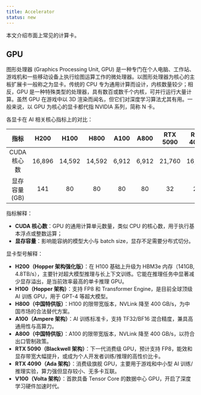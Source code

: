 ```yaml
---
title: Accelerator
status: new
---
```


本文介绍市面上常见的计算卡。

## GPU

图形处理器 (Graphics Processing Unit, GPU) 是一种专门在个人电脑、工作站、游戏机和一些移动设备上执行绘图运算工作的微处理器。以图形处理器为核心的主板扩展卡一般称之为显卡。传统的 CPU 专为通用计算而设计，内核数量较少；相反，GPU 是一种特殊类型的处理器，具有数百或数千个内核，可并行运行大量计算。虽然 GPU 在游戏中以 3D 渲染而闻名，但它们对深度学习算法尤其有用。一般来说，以 GPU 为核心的显卡都代指 NVIDIA 系列，简称 N 卡。

各显卡在 AI 相关核心指标上的对比：

|     指标      |  H200  |  H100  |  H800  | A100  | A800  | RTX 5090 | RTX 4090 | V100  |
| :-----------: | :----: | :----: | :----: | :---: | :---: | :------: | :------: | :---: |
|  CUDA 核心数  | 16,896 | 14,592 | 14,592 | 6,912 | 6,912 |  21,760  |  16,384  | 5,120 |
| 显存容量 (GB) |  141   |   80   |   80   |  80   |  80   |    32    |    24    |  32   |

指标解释：

- **CUDA 核心数**：GPU 的通用计算单元数量，类似 CPU 的核心数，用于执行基本浮点或整数运算；
- **显存容量**：影响能容纳的模型大小与 batch size，显存不足需要分布式切分。

显卡型号解释：

- **H200（Hopper 架构强化版）**：在 H100 基础上升级为 HBM3e 内存（141GB, 4.8TB/s），主要针对超大模型推理与长上下文训练。它能在推理任务中显著减少显存溢出，是当前效率最高的单卡推理 GPU。
- **H100（Hopper 架构）**：支持 FP8 和 Transformer Engine，是目前全球顶级 AI 训练 GPU，用于 GPT-4 等超大模型。
- **H800（中国特供版）**：H100 的限带宽版本，NVLink 降至 400 GB/s，为中国市场的合法替代方案。
- **A100（Ampere 架构）**：AI 训练标准卡，支持 TF32/BF16 混合精度，兼具高通用性与高算力。
- **A800（中国特供版）**：A100 的限带宽版本，NVLink 降至 400 GB/s，以符合出口管制政策。
- **RTX 5090（Blackwell 架构）**：下一代消费级 GPU，预计支持 FP8，能效和显存带宽大幅提升，或成为个人开发者训练/推理的高性价比卡。
- **RTX 4090（Ada 架构）**：消费级旗舰 GPU，主要用于游戏和中小型 AI 训练/推理实验，算力强但显存较小、无多卡互联。
- **V100（Volta 架构）**：首款具备 Tensor Core 的数据中心 GPU，开启了深度学习硬件加速时代。
